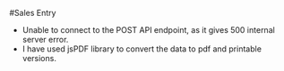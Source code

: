 #Sales Entry
- Unable to connect to the POST API endpoint, as it gives 500 internal server error.
- I have used jsPDF library to convert the data to pdf and printable versions.
